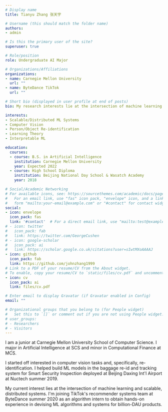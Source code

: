 ```yaml
---
# Display name
title: Tianyu Zhang 张天宇

# Username (this should match the folder name)
authors:
- admin

# Is this the primary user of the site?
superuser: true

# Role/position
role: Undergraduate AI Major

# Organizations/Affiliations
organizations:
- name: Carnegie Mellon University
  url: ""
- name: ByteDance TikTok
  url: ""

# Short bio (displayed in user profile at end of posts)
bio: My research interests lie at the intersection of machine learning and scalable, distributed systems.

interests:
- Scalable/Distributed ML Systems
- Computer Vision
- Person/Object Re-identification
- Learning Theory
- Interpretable ML

education:
  courses:
  - course: B.S. in Artificial Intelligence
    institution: Carnegie Mellon University
    year: Expected 2022
  - course: High School Diploma
    institution: Beijing National Day School & Wasatch Academy
    year: 2018

# Social/Academic Networking
# For available icons, see: https://sourcethemes.com/academic/docs/page-builder/#icons
#   For an email link, use "fas" icon pack, "envelope" icon, and a link in the
#   form "mailto:your-email@example.com" or "#contact" for contact widget.
social:
- icon: envelope
  icon_pack: fas
  link: '#contact'  # For a direct email link, use "mailto:test@example.org".
# - icon: twitter
#   icon_pack: fab
#   link: https://twitter.com/GeorgeCushen
# - icon: google-scholar
#   icon_pack: ai
#   link: https://scholar.google.co.uk/citations?user=sIwtMXoAAAAJ
- icon: github
  icon_pack: fab
  link: https://github.com/johnzhang1999
# Link to a PDF of your resume/CV from the About widget.
# To enable, copy your resume/CV to `static/files/cv.pdf` and uncomment the lines below.
- icon: cv
  icon_pack: ai
  link: files/cv.pdf

# Enter email to display Gravatar (if Gravatar enabled in Config)
email: ""

# Organizational groups that you belong to (for People widget)
#   Set this to `[]` or comment out if you are not using People widget.
# user_groups:
# - Researchers
# - Visitors
---
```


I am a junior at Carnegie Mellon University School of Computer Science. I major in Artificial Intelligence at SCS and minor in Computational Finance at MCS. 

I started off interested in computer vision tasks and, specifically, re-identification. I helped build ML models in the baggage re-id and tracking system for Smart Security Inspection deployed at Beijing Daxing Int'l Airport at Nuctech summer 2019. 

My current interest lies at the intersection of machine learning and scalable, distributed systems. I'm joining TikTok's recommender systems team at ByteDance summer 2020 as an algorithm intern to obtain hands-on experience in devising ML algorithms and systems for billion-DAU products.